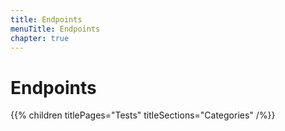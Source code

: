 ```yaml
---
title: Endpoints
menuTitle: Endpoints
chapter: true
---
```


# Endpoints

{{% children titlePages="Tests" titleSections="Categories" /%}}